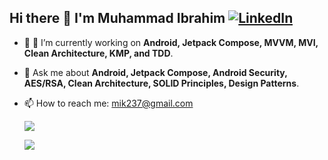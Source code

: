 ## Hi there 👋 I'm Muhammad Ibrahim   [![LinkedIn](https://img.shields.io/badge/LinkedIn-0077B5?style=flat&logo=linkedin&logoColor=white)](https://www.linkedin.com/in/mik237/)

- 🔭 🌱 I’m currently working on **Android, Jetpack Compose, MVVM, MVI, Clean Architecture, KMP, and TDD**.
- 💬 Ask me about **Android, Jetpack Compose, Android Security, AES/RSA, Clean Architecture, SOLID Principles, Design Patterns**.
- 📫 How to reach me: mik237@gmail.com


  <img src="https://github-readme-streak-stats.herokuapp.com/?user=mik237" />


  <p >
  <img src="https://github-readme-stats.vercel.app/api?username=mik237&count_private=true&show_icons=true" />
</p>

<!--

![Profile Views](https://komarev.com/ghpvc/?username=mik237)



![GitHub Streak](https://nirzak-streak-stats.vercel.app/?user=Nirzak)

 ![Top Langs](https://github-readme-stats.vercel.app/api/top-langs/?username=mik237&hide=javascript,css,scss,html)

![GitHub Stats](https://github-readme-stats.vercel.app/api?username=mik237&show_icons=true&theme=radical)
 [![GitHub Streak](https://github-readme-streak-stats.herokuapp.com/?user=mik237)](https://git.io/streak-stats)

 ![Followers](https://img.shields.io/github/followers/mik237?style=social)

![GitHub Activity Graph](https://activity-graph.herokuapp.com/graph?username=mik237&theme=dracula)

<img src="./android_world.webp" alt="Android Development" width="400"/>
-->
